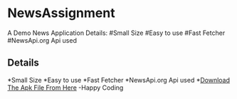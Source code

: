 # NewsAssignment
A Demo News Application
Details:
#Small Size
#Easy to use
#Fast Fetcher
#NewsApi.org Api used

## Details

*Small Size
*Easy to use
*Fast Fetcher
*NewsApi.org Api used
*[Download The Apk File From Here](https://github.com/adminvns/NewsAssignment/blob/master/News%20Application.apk) -Happy Coding
